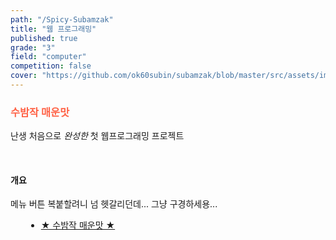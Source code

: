 ```yaml
---
path: "/Spicy-Subamzak"
title: "웹 프로그래밍"
published: true
grade: "3"
field: "computer"
competition: false
cover: "https://github.com/ok60subin/subamzak/blob/master/src/assets/images/banner.jpg?raw=true"
---
```

<h3 style="color:tomato;">수밤작 매운맛</h3>
<p>
    난생 처음으로 <I> 완성한 </I> 첫 웹프로그래밍 프로젝트
</p><br>
<h4>개요</h4>
<p>
    메뉴 버튼 복붙할려니 넘 헷갈리던데... 그냥 구경하세용...<br>
    <div style="padding-left:25px;">
        <div style="textAlign:right; display:'block; ">
            <div class="row">
                <div class="col-12 col-12"></div>
                    <ul class="actions stacked">
                        <li>
                            <a href="javascript:window.open('https://spicy-subamzak.netlify.app/','spicy!','')" class="button primary fit">★ 수밤작 매운맛 ★</a>
                        </li>
                    </ul>
                </div>
            </div>
        </div>
    <div>
 </p>